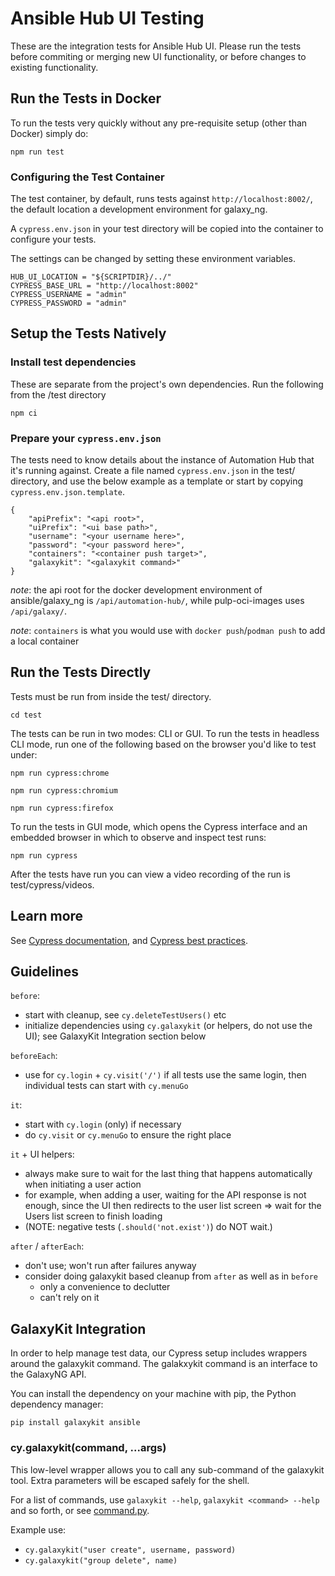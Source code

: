 # Ansible Hub UI Testing

These are the integration tests for Ansible Hub UI. Please run the tests before commiting or merging
new UI functionality, or before changes to existing functionality.


## Run the Tests in Docker

To run the tests very quickly without any pre-requisite setup (other than Docker) simply do:

    npm run test


### Configuring the Test Container

The test container, by default, runs tests against `http://localhost:8002/`, the default location a development environment for galaxy\_ng.

A `cypress.env.json` in your test directory will be copied into the container to configure your tests.

The settings can be changed by setting these environment variables.

    HUB_UI_LOCATION = "${SCRIPTDIR}/../"
    CYPRESS_BASE_URL = "http://localhost:8002"
    CYPRESS_USERNAME = "admin"
    CYPRESS_PASSWORD = "admin"


## Setup the Tests Natively

### Install test dependencies

These are separate from the project's own dependencies. Run the following from the /test directory

    npm ci


### Prepare your `cypress.env.json`

The tests need to know details about the instance of Automation Hub that it's running against. Create a file named `cypress.env.json` in the test/ directory, and use the below example as a template or start by copying `cypress.env.json.template`.

    {
        "apiPrefix": "<api root>",
        "uiPrefix": "<ui base path>",
        "username": "<your username here>",
        "password": "<your password here>",
        "containers": "<container push target>",
        "galaxykit": "<galaxykit command>"
    }

*note*: the api root for the docker development environment of ansible/galaxy\_ng is `/api/automation-hub/`, while pulp-oci-images uses `/api/galaxy/`.

*note*: `containers` is what you would use with `docker push`/`podman push` to add a local container


## Run the Tests Directly

Tests must be run from inside the test/ directory.

    cd test

The tests can be run in two modes: CLI or GUI. To run the tests in headless CLI mode, run one of the following based on the browser you'd like to test under:

    npm run cypress:chrome

    npm run cypress:chromium

    npm run cypress:firefox

To run the tests in GUI mode, which opens the Cypress interface and an embedded browser in which to
observe and inspect test runs:

    npm run cypress

After the tests have run you can view a video recording of the run is test/cypress/videos.


## Learn more

See [Cypress documentation](https://docs.cypress.io/guides/core-concepts/writing-and-organizing-tests.html),
and [Cypress best practices](https://docs.cypress.io/guides/references/best-practices).


## Guidelines

`before`:
  * start with cleanup, see `cy.deleteTestUsers()` etc
  * initialize dependencies using `cy.galaxykit` (or helpers, do not use the UI); see GalaxyKit Integration section below

`beforeEach`:
  * use for `cy.login` + `cy.visit('/')` if all tests use the same login, then individual tests can start with `cy.menuGo`

`it`:
  * start with `cy.login` (only) if necessary
  * do `cy.visit` or `cy.menuGo` to ensure the right place

`it` + UI helpers:
  * always make sure to wait for the last thing that happens automatically when initiating a user action
  * for example, when adding a user, waiting for the API response is not enough, since the UI then redirects to the user list screen => wait for the Users list screen to finish loading
  * (NOTE: negative tests (`.should('not.exist')`) do NOT wait.)

`after` / `afterEach`:
  * don't use; won't run after failures anyway
  * consider doing galaxykit based cleanup from `after` as well as in `before`
    * only a convenience to declutter
    * can't rely on it


## GalaxyKit Integration

In order to help manage test data, our Cypress setup includes wrappers around the galaxykit command. The galakxykit command is an interface to the GalaxyNG API.

You can install the dependency on your machine with pip, the Python dependency manager:

    pip install galaxykit ansible


### cy.galaxykit(command, ...args)

This low-level wrapper allows you to call any sub-command of the galaxykit tool. Extra parameters will be escaped safely for the shell.

For a list of commands, use `galaxykit --help`, `galaxykit <command> --help` and so forth, or see [command.py](https://github.com/ansible/galaxykit/blob/main/galaxykit/command.py).

Example use:

* `cy.galaxykit("user create", username, password)`
* `cy.galaxykit("group delete", name)`
